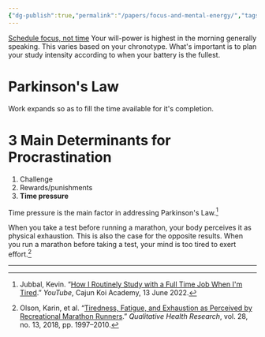 ```yaml
---
{"dg-publish":true,"permalink":"/papers/focus-and-mental-energy/","tags":["goals","research"],"created":"","updated":""}
---
```



[Schedule focus, not time](https://www.youtube.com/watch?v=ifZWcPXDyFc)
Your will-power is highest in the morning generally speaking. This varies based on your chronotype. What's important is to plan your study intensity according to when your battery is the fullest. 

# Parkinson's Law

Work expands so as to fill the time available for it's completion.

# 3 Main Determinants for Procrastination

1. Challenge
2. Rewards/punishments
3. **Time pressure**

Time pressure is the main factor in addressing Parkinson's Law.[^2]

When you take a test before running a marathon, your body perceives it as physical exhaustion. This is also the case for the opposite results. When you run a marathon before taking a test, your mind is too tired to exert effort.[^1]


---
[^1]: Olson, Karin, et al. “[Tiredness, Fatigue, and Exhaustion as Perceived by Recreational Marathon Runners](https://journals.sagepub.com/doi/10.1177/1049732318785360).” _Qualitative Health Research_, vol. 28, no. 13, 2018, pp. 1997–2010.

[^2]: Jubbal, Kevin. “[How I Routinely Study with a Full Time Job When I'm Tired](https://www.youtube.com/watch?v=ifZWcPXDyFc).” _YouTube_, Cajun Koi Academy, 13 June 2022.